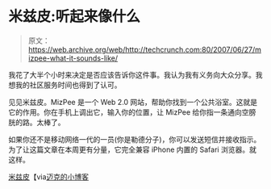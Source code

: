 # 米兹皮:听起来像什么

> 原文：<https://web.archive.org/web/http://techcrunch.com:80/2007/06/27/mizpee-what-it-sounds-like/>

我花了大半个小时来决定是否应该告诉你这件事。我认为我有义务向大众分享。我想我的社区服务时间也得到了认可。

见见米兹皮。MizPee 是一个 Web 2.0 网站，帮助你找到一个公共浴室。这就是它的作用。你在手机上调出它，输入你的位置，让 MizPee 给你指一条通向空膀胱的路。太棒了。

如果你还不是移动网络一代的一员(你是勒德分子)，你可以发送短信并接收指示。为了让这篇文章在本周更有分量，它完全兼容 iPhone 内置的 Safari 浏览器。就这样。

[米兹皮](https://web.archive.org/web/20160505174318/http://www.mizpee.com/)【via[迈克的小博客](https://web.archive.org/web/20160505174318/http://www.techcrunch.com/)